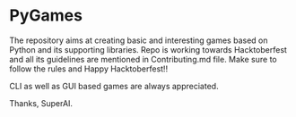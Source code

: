 # PyGames

The repository aims at creating basic and interesting games based on Python and its supporting libraries. Repo is working towards Hacktoberfest and all its guidelines are mentioned in Contributing.md file. Make sure to follow the rules and Happy Hacktoberfest!!

CLI as well as GUI based games are always appreciated.

Thanks, SuperAI.